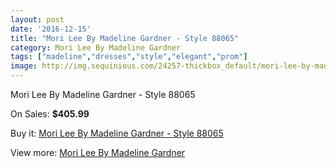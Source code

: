 ```yaml
---
layout: post
date: '2016-12-15'
title: "Mori Lee By Madeline Gardner - Style 88065"
category: Mori Lee By Madeline Gardner
tags: ["madeline","dresses","style","elegant","prom"]
image: http://img.sequinious.com/24257-thickbox_default/mori-lee-by-madeline-gardner-style-88065.jpg
---
```

Mori Lee By Madeline Gardner - Style 88065

On Sales: **$405.99**
<a href="https://www.sequinious.com/mori-lee-by-madeline-gardner/9107-mori-lee-by-madeline-gardner-style-88065.html"><amp-img layout="responsive" width="600" height="600" src="//img.sequinious.com/24257-thickbox_default/mori-lee-by-madeline-gardner-style-88065.jpg" alt="Mori Lee By Madeline Gardner - Style 88065 0" /></a>
<a href="https://www.sequinious.com/mori-lee-by-madeline-gardner/9107-mori-lee-by-madeline-gardner-style-88065.html"><amp-img layout="responsive" width="600" height="600" src="//img.sequinious.com/24260-thickbox_default/mori-lee-by-madeline-gardner-style-88065.jpg" alt="Mori Lee By Madeline Gardner - Style 88065 1" /></a>
<a href="https://www.sequinious.com/mori-lee-by-madeline-gardner/9107-mori-lee-by-madeline-gardner-style-88065.html"><amp-img layout="responsive" width="600" height="600" src="//img.sequinious.com/24259-thickbox_default/mori-lee-by-madeline-gardner-style-88065.jpg" alt="Mori Lee By Madeline Gardner - Style 88065 2" /></a>
<a href="https://www.sequinious.com/mori-lee-by-madeline-gardner/9107-mori-lee-by-madeline-gardner-style-88065.html"><amp-img layout="responsive" width="600" height="600" src="//img.sequinious.com/24258-thickbox_default/mori-lee-by-madeline-gardner-style-88065.jpg" alt="Mori Lee By Madeline Gardner - Style 88065 3" /></a>

Buy it: [Mori Lee By Madeline Gardner - Style 88065](https://www.sequinious.com/mori-lee-by-madeline-gardner/9107-mori-lee-by-madeline-gardner-style-88065.html "Mori Lee By Madeline Gardner - Style 88065")

View more: [Mori Lee By Madeline Gardner](https://www.sequinious.com/29-mori-lee-by-madeline-gardner "Mori Lee By Madeline Gardner")